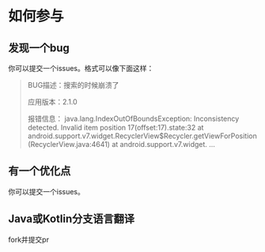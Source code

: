 
# 如何参与

## 发现一个bug

你可以提交一个issues。格式可以像下面这样：

> BUG描述：搜索的时候崩溃了
> 
> 应用版本：2.1.0
> 
> 报错信息：
> java.lang.IndexOutOfBoundsException: Inconsistency detected. Invalid item position 17(offset:17).state:32
> at android.support.v7.widget.RecyclerView$Recycler.getViewForPosition(RecyclerView.java:4641)
> at android.support.v7.widget.
> ...

## 有一个优化点

你可以提交一个issues。

## Java或Kotlin分支语言翻译

fork并提交pr
